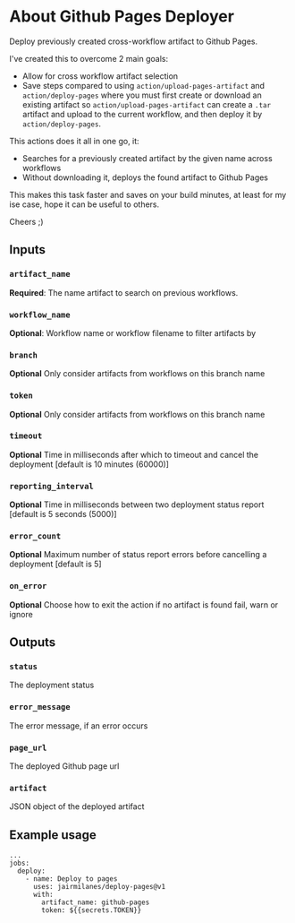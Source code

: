 # About Github Pages Deployer

Deploy previously created cross-workflow artifact to Github Pages.

I've created this to overcome 2 main goals:
- Allow for cross workflow artifact selection
- Save steps compared to using `action/upload-pages-artifact` and `action/deploy-pages` where
you must first create or download an existing artifact so `action/upload-pages-artifact` can create a `.tar` artifact and
upload to the current workflow, and then deploy it by `action/deploy-pages`.

This actions does it all in one go, it:
- Searches for a previously created artifact by the given name across workflows
- Without downloading it, deploys the found artifact to Github Pages

This makes this task faster and saves on your build minutes, at least for my ise case, hope it can be useful to others.

Cheers ;)

## Inputs
### `artifact_name`
**Required**: The name artifact to search on previous workflows.
### `workflow_name`
**Optional**: Workflow name or workflow filename to filter artifacts by
### `branch`
**Optional** Only consider artifacts from workflows on this branch name
### `token`
**Optional** Only consider artifacts from workflows on this branch name
### `timeout`
**Optional** Time in milliseconds after which to timeout and cancel the deployment [default is 10 minutes (60000)]
### `reporting_interval`
**Optional** Time in milliseconds between two deployment status report [default is 5 seconds (5000)]
### `error_count`
**Optional** Maximum number of status report errors before cancelling a deployment [default is 5]
### `on_error`
**Optional** Choose how to exit the action if no artifact is found fail, warn or ignore

## Outputs
### `status`
The deployment status
### `error_message`
The error message, if an error occurs
### `page_url`
The deployed Github page url
### `artifact`
JSON object of the deployed artifact

## Example usage
```shell
...
jobs:
  deploy:
    - name: Deploy to pages
      uses: jairmilanes/deploy-pages@v1
      with:
        artifact_name: github-pages
        token: ${{secrets.TOKEN}}
```
